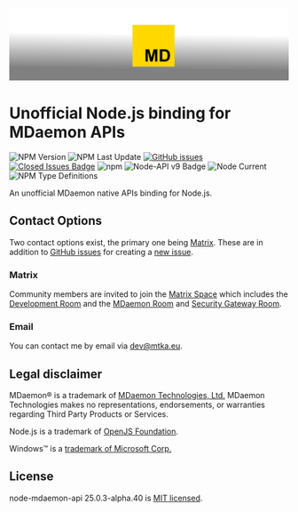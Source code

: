 [![An unofficial MDaemon native APIs binding for Node.js.](https://raw.githubusercontent.com/ealib/node-mdaemon-api/main/node-mdaemon-api-banner.jpg)](https://mtka.eu/software/node-mdaemon-api)

# Unofficial Node.js binding for MDaemon APIs

![NPM Version](https://img.shields.io/npm/v/node-mdaemon-api?style=flat-square)
![NPM Last Update](https://img.shields.io/npm/last-update/node-mdaemon-api?style=flat-square)
[![GitHub issues](https://img.shields.io/github/issues/ealib/node-mdaemon-api?style=flat-square)](https://github.com/ealib/node-mdaemon-api/issues)
[![Closed Issues Badge](https://img.shields.io/github/issues-closed/ealib/node-mdaemon-api?color=%238256d0&style=flat-square)](https://github.com/ealib/node-mdaemon-api/issues?q=is%3Aissue+is%3Aclosed)
![npm](https://img.shields.io/npm/dm/node-mdaemon-api?style=flat-square)
![Node-API v9 Badge](https://img.shields.io/badge/Node--API-v9-green.svg?style=flat-square)
![Node Current](https://img.shields.io/node/v/node-mdaemon-api?style=flat-square)
![NPM Type Definitions](https://img.shields.io/npm/types/node-mdaemon-api?style=flat-square)

An unofficial MDaemon native APIs binding for Node.js.

## Contact Options

Two contact options exist, the primary one being [Matrix](#matrix). These are in addition to
[GitHub issues](https://github.com/ealib/node-mdaemon-api/issues)
for creating a
[new issue](https://github.com/ealib/node-mdaemon-api/issues/new).

### Matrix

Community members are invited to join the [Matrix Space](https://matrix.to/#/#mdaemon-ecosystem:matrix.org) which includes
the [Development Room](https://matrix.to/#/#mdaemon-dev:matrix.org) and the
[MDaemon Room](https://matrix.to/#/#mdaemon:matrix.org) and
[Security Gateway Room](https://matrix.to/#/#security-gateway:matrix.org).

### Email

You can contact me by email via [dev@mtka.eu](mailto:dev@mtka.eu).

## Legal disclaimer

MDaemon® is a trademark of [MDaemon Technologies, Ltd.](https://mdaemon.com/pages/about-us)
MDaemon Technologies makes no representations, endorsements, or
warranties regarding Third Party Products or Services.

Node.js is a trademark of [OpenJS Foundation](https://openjsf.org/).

Windows&trade; is a [trademark of Microsoft Corp.](https://www.microsoft.com/en-us/legal/intellectualproperty/trademarks)

## License

node-mdaemon-api 25.0.3-alpha.40 is [MIT licensed](license.md).
